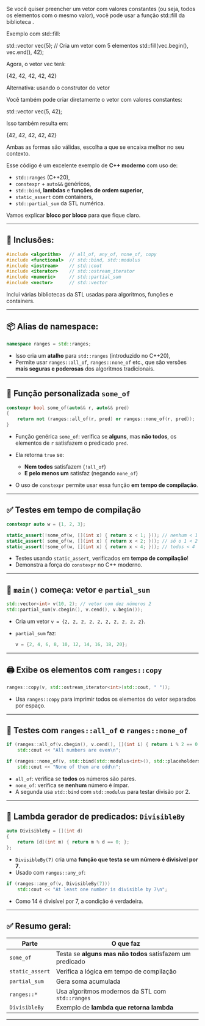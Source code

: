 Se você quiser preencher um vetor com valores constantes (ou seja, todos os elementos com o mesmo valor), você pode usar a função std::fill da biblioteca <algorithm>.

Exemplo com std::fill:

std::vector<int> vec(5); // Cria um vetor com 5 elementos
std::fill(vec.begin(), vec.end(), 42);

Agora, o vetor vec terá:

{42, 42, 42, 42, 42}

Alternativa: usando o construtor do vetor

Você também pode criar diretamente o vetor com valores constantes:

std::vector<int> vec(5, 42);

Isso também resulta em:

{42, 42, 42, 42, 42}

Ambas as formas são válidas, escolha a que se encaixa melhor no seu contexto.




Esse código é um excelente exemplo de **C++ moderno** com uso de:

* `std::ranges` (C++20),
* `constexpr` + `auto&&` genéricos,
* `std::bind`, **lambdas** e **funções de ordem superior**,
* `static_assert` com containers,
* `std::partial_sum` da STL numérica.

Vamos explicar **bloco por bloco** para que fique claro.

---

## 📌 Inclusões:

```cpp
#include <algorithm>   // all_of, any_of, none_of, copy
#include <functional>  // std::bind, std::modulus
#include <iostream>    // std::cout
#include <iterator>    // std::ostream_iterator
#include <numeric>     // std::partial_sum
#include <vector>      // std::vector
```

Inclui várias bibliotecas da STL usadas para algoritmos,
funções e containers.

---

## 📦 Alias de namespace:

```cpp
namespace ranges = std::ranges;
```

* Isso cria um **atalho** para `std::ranges` (introduzido no C++20),
* Permite usar `ranges::all_of`, `ranges::none_of` etc.,
que são versões **mais seguras e poderosas** dos algoritmos
tradicionais.

---

## 🧠 Função personalizada `some_of`

```cpp
constexpr bool some_of(auto&& r, auto&& pred)
{
    return not (ranges::all_of(r, pred) or ranges::none_of(r, pred));
}
```

* Função genérica `some_of`: verifica se **alguns**, mas
**não todos**, os elementos de `r` satisfazem o predicado
`pred`.
* Ela retorna `true` se:

  * **Nem todos** satisfazem (`!all_of`)
  * **E pelo menos um** satisfaz (negando `none_of`)
* O uso de `constexpr` permite usar essa função **em tempo de compilação**.

---

## ✅ Testes em tempo de compilação

```cpp
constexpr auto w = {1, 2, 3};

static_assert(!some_of(w, [](int x) { return x < 1; })); // nenhum < 1
static_assert( some_of(w, [](int x) { return x < 2; })); // só o 1 < 2
static_assert(!some_of(w, [](int x) { return x < 4; })); // todos < 4
```

* Testes usando `static_assert`, verificados em **tempo de compilação**!
* Demonstra a força do `constexpr` no C++ moderno.

---

## 🔢 `main()` começa: vetor e `partial_sum`

```cpp
std::vector<int> v(10, 2); // vetor com dez números 2
std::partial_sum(v.cbegin(), v.cend(), v.begin());
```

* Cria um vetor `v = {2, 2, 2, 2, 2, 2, 2, 2, 2, 2}`.
* `partial_sum` faz:

  ```cpp
  v = {2, 4, 6, 8, 10, 12, 14, 16, 18, 20};
  ```

---

## 🖨️ Exibe os elementos com `ranges::copy`

```cpp
ranges::copy(v, std::ostream_iterator<int>(std::cout, " "));
```

* Usa `ranges::copy` para imprimir todos os elementos do vetor separados por espaço.

---

## 🧪 Testes com `ranges::all_of` e `ranges::none_of`

```cpp
if (ranges::all_of(v.cbegin(), v.cend(), [](int i) { return i % 2 == 0; }))
    std::cout << "All numbers are even\n";

if (ranges::none_of(v, std::bind(std::modulus<int>(), std::placeholders::_1, 2)))
    std::cout << "None of them are odd\n";
```

* `all_of`: verifica se **todos** os números são pares.
* `none_of`: verifica se **nenhum** número é ímpar.
* A segunda usa `std::bind` com `std::modulus` para testar divisão por 2.

---

## 🔁 Lambda gerador de predicados: `DivisibleBy`

```cpp
auto DivisibleBy = [](int d)
{
    return [d](int m) { return m % d == 0; };
};
```

* `DivisibleBy(7)` cria uma **função que testa se um número é divisível por 7**.
* Usado com `ranges::any_of`:

```cpp
if (ranges::any_of(v, DivisibleBy(7)))
    std::cout << "At least one number is divisible by 7\n";
```

* Como 14 é divisível por 7, a condição é verdadeira.

---

## ✅ Resumo geral:

| Parte           | O que faz                                                 |
| --------------- | --------------------------------------------------------- |
| `some_of`       | Testa se **alguns mas não todos** satisfazem um predicado |
| `static_assert` | Verifica a lógica em tempo de compilação                  |
| `partial_sum`   | Gera soma acumulada                                       |
| `ranges::*`     | Usa algoritmos modernos da STL com `std::ranges`          |
| `DivisibleBy`   | Exemplo de **lambda que retorna lambda**                  |

---


